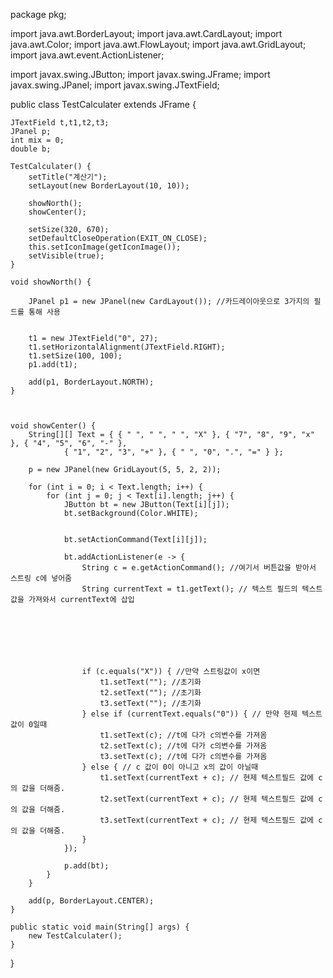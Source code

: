 package pkg;

import java.awt.BorderLayout;
import java.awt.CardLayout;
import java.awt.Color;
import java.awt.FlowLayout;
import java.awt.GridLayout;
import java.awt.event.ActionListener;

import javax.swing.JButton;
import javax.swing.JFrame;
import javax.swing.JPanel;
import javax.swing.JTextField;

public class TestCalculater extends JFrame {

    JTextField t,t1,t2,t3;
    JPanel p;
    int mix = 0;
    double b;

    TestCalculater() {
        setTitle("계산기");
        setLayout(new BorderLayout(10, 10));

        showNorth();
        showCenter();

        setSize(320, 670);
        setDefaultCloseOperation(EXIT_ON_CLOSE);
        this.setIconImage(getIconImage());
        setVisible(true);
    }

    void showNorth() {
  
        JPanel p1 = new JPanel(new CardLayout()); //카드레이아웃으로 3가지의 필드를 통해 사용
        
        
        t1 = new JTextField("0", 27);
        t1.setHorizontalAlignment(JTextField.RIGHT);
        t1.setSize(100, 100);
        p1.add(t1);

        add(p1, BorderLayout.NORTH);
    }
    
    

    void showCenter() {
        String[][] Text = { { " ", " ", " ", "X" }, { "7", "8", "9", "x" }, { "4", "5", "6", "-" },
                { "1", "2", "3", "+" }, { " ", "0", ".", "=" } };

        p = new JPanel(new GridLayout(5, 5, 2, 2));

        for (int i = 0; i < Text.length; i++) {
            for (int j = 0; j < Text[i].length; j++) {
                JButton bt = new JButton(Text[i][j]);
                bt.setBackground(Color.WHITE);
                
     
                bt.setActionCommand(Text[i][j]);

                bt.addActionListener(e -> {
                    String c = e.getActionCommand(); //여기서 버튼값을 받아서 스트링 c에 넣어줌
                    String currentText = t1.getText(); // 텍스트 필드의 텍스트 값을 가져와서 currentText에 삽입
                    
                    
                 
                    
                    
                    
                    
                    if (c.equals("X")) { //만약 스트링값이 x이면 
                        t1.setText(""); //초기화
                        t2.setText(""); //초기화
                        t3.setText(""); //초기화
                    } else if (currentText.equals("0")) { // 만약 현제 텍스트 값이 0일때 
                        t1.setText(c); //t에 다가 c의변수를 가져옴
                        t2.setText(c); //t에 다가 c의변수를 가져옴
                        t3.setText(c); //t에 다가 c의변수를 가져옴
                    } else { // c 값이 0이 아니고 x의 값이 아닐때
                        t1.setText(currentText + c); // 현제 텍스트필드 값에 c의 값을 더해줌.
                        t2.setText(currentText + c); // 현제 텍스트필드 값에 c의 값을 더해줌.
                        t3.setText(currentText + c); // 현제 텍스트필드 값에 c의 값을 더해줌.
                    }
                });

                p.add(bt);
            }
        }

        add(p, BorderLayout.CENTER);
    }

    public static void main(String[] args) {
        new TestCalculater();
    }
}
